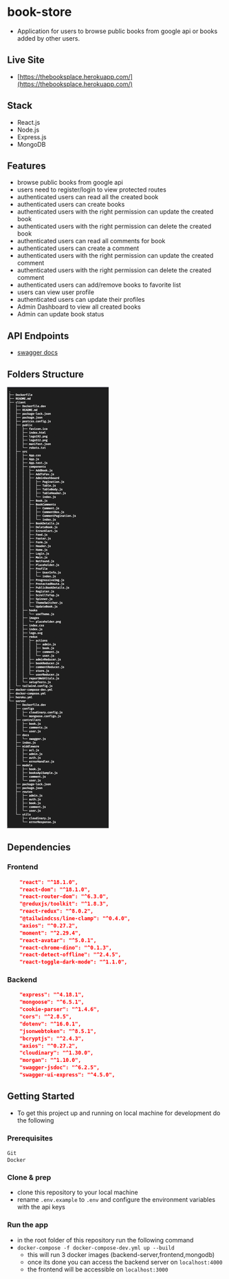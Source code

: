 # book-store

- Application for users to browse public books from google api or books added by other users.

## Live Site

- [https://thebooksplace.herokuapp.com/](https://thebooksplace.herokuapp.com/)

## Stack

- React.js
- Node.js
- Express.js
- MongoDB

## Features

- browse public books from google api
- users need to register/login to view protected routes
- authenticated users can read all the created book
- authenticated users can create books
- authenticated users with the right permission can update the created book
- authenticated users with the right permission can delete the created book
- authenticated users can read all comments for book
- authenticated users can create a comment
- authenticated users with the right permission can update the created comment
- authenticated users with the right permission can delete the created comment
- authenticated users can add/remove books to favorite list
- users can view user profile
- authenticated users can update their profiles
- Admin Dashboard to view all created books
- Admin can update book status

## API Endpoints

- [swagger docs](https://thebooksplace.herokuapp.com/api-docs)

## Folders Structure

![](./foldersStructure.png)

## Dependencies

### Frontend

```JSON
    "react": "^18.1.0",
    "react-dom": "^18.1.0",
    "react-router-dom": "^6.3.0",
    "@reduxjs/toolkit": "^1.8.3",
    "react-redux": "^8.0.2",
    "@tailwindcss/line-clamp": "^0.4.0",
    "axios": "^0.27.2",
    "moment": "^2.29.4",
    "react-avatar": "^5.0.1",
    "react-chrome-dino": "^0.1.3",
    "react-detect-offline": "^2.4.5",
    "react-toggle-dark-mode": "^1.1.0",
```

### Backend

```JSON
    "express": "^4.18.1",
    "mongoose": "^6.5.1",
    "cookie-parser": "^1.4.6",
    "cors": "^2.8.5",
    "dotenv": "^16.0.1",
    "jsonwebtoken": "^8.5.1",
    "bcryptjs": "^2.4.3",
    "axios": "^0.27.2",
    "cloudinary": "^1.30.0",
    "morgan": "^1.10.0",
    "swagger-jsdoc": "^6.2.5",
    "swagger-ui-express": "^4.5.0",
```

## Getting Started

- To get this project up and running on local machine for development do the following

### Prerequisites

```
Git
Docker
```

### Clone & prep

- clone this repository to your local machine
- rename `.env.example` to `.env` and configure the environment variables with the api keys

### Run the app

- in the root folder of this repository run the following command
- `docker-compose -f docker-compose-dev.yml up --build`
  - this will run 3 docker images (backend-server,frontend,mongodb)
  - once its done you can access the backend server on `localhost:4000`
  - the frontend will be accessible on `localhost:3000`

